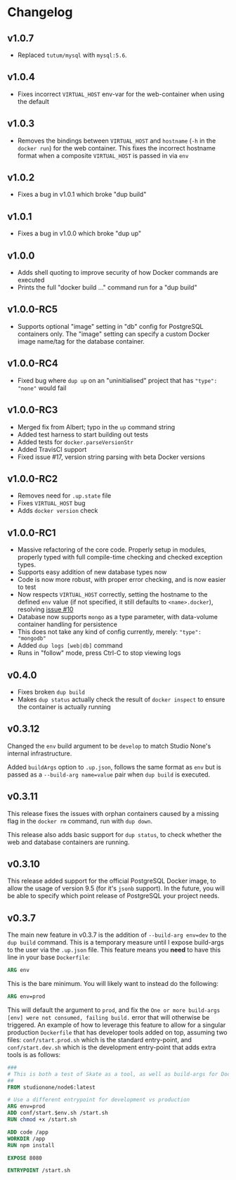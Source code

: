 # Changelog

## v1.0.7

- Replaced `tutum/mysql` with `mysql:5.6`.

## v1.0.4

- Fixes incorrect `VIRTUAL_HOST` env-var for the web-container when using the default

## v1.0.3

- Removes the bindings between `VIRTUAL_HOST` and `hostname` (`-h` in the `docker run`) for the web container. This fixes the incorrect hostname format when a composite `VIRTUAL_HOST` is passed in via `env`

## v1.0.2

- Fixes a bug in v1.0.1 which broke "dup build"

## v1.0.1
- Fixes a bug in v1.0.0 which broke "dup up"

## v1.0.0
- Adds shell quoting to improve security of how Docker commands are executed
- Prints the full "docker build …" command run for a "dup build"

## v1.0.0-RC5
- Supports optional "image" setting in "db" config for PostgreSQL containers only. The "image" setting can specify a custom Docker image name/tag for the database container.

## v1.0.0-RC4

- Fixed bug where `dup up` on an "uninitialised" project that has `"type": "none"` would fail

## v1.0.0-RC3

- Merged fix from Albert; typo in the `up` command string
- Added test harness to start building out tests
- Added tests for `docker.parseVersionStr`
- Added TravisCI support
- Fixed issue #17, version string parsing with beta Docker versions

## v1.0.0-RC2

- Removes need for `.up.state` file
- Fixes `VIRTUAL_HOST` bug
- Adds `docker version` check

## v1.0.0-RC1

- Massive refactoring of the core code. Properly setup in modules, properly typed with full compile-time checking and checked exception types.
- Supports easy addition of new database types now
- Code is now more robust, with proper error checking, and is now easier to test
- Now respects `VIRTUAL_HOST` correctly, setting the hostname to the defined `env` value (if not specified, it still defaults to `<name>.docker`), resolving [issue #10](/girvo/dup/issues/10)
- Database now supports `mongo` as a type parameter, with data-volume container handling for persistence
 - This does not take any kind of config currently, merely: `"type": "mongodb"`
- Added `dup logs [web|db]` command
 - Runs in "follow" mode, press Ctrl-C to stop viewing logs

## v0.4.0

- Fixes broken `dup build`
- Makes `dup status` actually check the result of `docker inspect` to ensure the container is actually running

## v0.3.12

Changed the `env` build argument to be `develop` to match Studio None's internal infrastructure.

Added `buildArgs` option to `.up.json`, follows the same format as `env` but is passed as a `--build-arg name=value` pair when `dup build` is executed.

## v0.3.11

This release fixes the issues with orphan containers caused by a missing flag in the `docker rm` command, run with `dup down`.

This release also adds basic support for `dup status`, to check whether the web and database containers are running.

## v0.3.10

This release added support for the official PostgreSQL Docker image, to allow the usage of version 9.5 (for it's `jsonb` support). In the future, you will be able to specify which point release of PostgreSQL your project needs.

## v0.3.7

The main new feature in v0.3.7 is the addition of `--build-arg env=dev` to the `dup build` command. This is a temporary measure until I expose build-args to the user via the `.up.json` file. This feature means you **need** to have this line in your base `Dockerfile`:

```Dockerfile
ARG env
```

This is the bare minimum. You will likely want to instead do the following:

```Dockerfile
ARG env=prod
```

This will default the argument to `prod`, and fix the `One or more build-args [env] were not consumed, failing build.` error that will otherwise be triggered. An example of how to leverage this feature to allow for a singular production `Dockerfile` that has developer tools added on top, assuming two files: `conf/start.prod.sh` which is the standard entry-point, and `conf/start.dev.sh` which is the development entry-point that adds extra tools is as follows:

```Dockerfile
###
# This is both a test of Skate as a tool, as well as build-args for Docker
##
FROM studionone/node6:latest

# Use a different entrypoint for development vs production
ARG env=prod
ADD conf/start.$env.sh /start.sh
RUN chmod +x /start.sh

ADD code /app
WORKDIR /app
RUN npm install

EXPOSE 8080

ENTRYPOINT /start.sh
```
